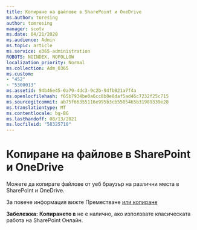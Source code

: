 ```yaml
---
title: Копиране на файлове в SharePoint и OneDrive
ms.author: toresing
author: tomresing
manager: scotv
ms.date: 04/21/2020
ms.audience: Admin
ms.topic: article
ms.service: o365-administration
ROBOTS: NOINDEX, NOFOLLOW
localization_priority: Normal
ms.collection: Adm_O365
ms.custom:
- "452"
- "5300013"
ms.assetid: 94b46e45-0a79-4dc3-9c2b-94fb021a7f4a
ms.openlocfilehash: f65b7934be0a6cc8b0e8daf5ad46c7232f25c715
ms.sourcegitcommit: ab75f66355116e995b3cb5505465b31989339e28
ms.translationtype: MT
ms.contentlocale: bg-BG
ms.lasthandoff: 08/13/2021
ms.locfileid: "58325710"
---
```

# <a name="copy-files-in-sharepoint-and-onedrive"></a>Копиране на файлове в SharePoint и OneDrive

Можете да копирате файлове от уеб браузър на различни места в SharePoint и OneDrive.

За повече информация вижте Преместване [или копиране](https://support.microsoft.com/office/00e2f483-4df3-46be-a861-1f5f0c1a87bc)

**Забележка:** **Копирането в** не е налично, ако използвате класическата работа на SharePoint Онлайн.
